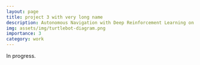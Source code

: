 ```yaml
---
layout: page
title: project 3 with very long name
description: Autonomous Navigation with Deep Reinforcement Learning on TurtleBot3
img: assets/img/turtlebot-diagram.png
importance: 3
category: work
---
```


In progress.
